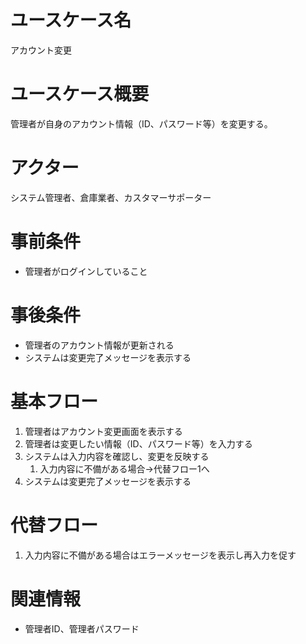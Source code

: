 # ユースケース名
アカウント変更

# ユースケース概要
管理者が自身のアカウント情報（ID、パスワード等）を変更する。

# アクター
システム管理者、倉庫業者、カスタマーサポーター

# 事前条件
- 管理者がログインしていること

# 事後条件
- 管理者のアカウント情報が更新される
- システムは変更完了メッセージを表示する

# 基本フロー
1. 管理者はアカウント変更画面を表示する
2. 管理者は変更したい情報（ID、パスワード等）を入力する
3. システムは入力内容を確認し、変更を反映する
    1. 入力内容に不備がある場合→代替フロー1へ
4. システムは変更完了メッセージを表示する

# 代替フロー
1. 入力内容に不備がある場合はエラーメッセージを表示し再入力を促す

# 関連情報
- 管理者ID、管理者パスワード
